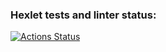 ### Hexlet tests and linter status:
[![Actions Status](https://github.com/GrigoriyKruchinin/python-project-52/actions/workflows/hexlet-check.yml/badge.svg)](https://github.com/GrigoriyKruchinin/python-project-52/actions)